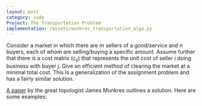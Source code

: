 ```yaml
---
layout: post
category: code
Project: The Transportation Problem
implementation: /assets/munkres_transportation_algo.py
---
```


Consider a market in which there are $m$ sellers of a good/service and $n$ buyers, each of whom are selling/buying a specific amount. Assume further that there is a cost matrix $(c_{ij})$ that represents the unit cost of seller $i$ doing business with buyer $j$. Give an efficient method of clearing the market at a minimal total cost. This is a generalization of the assignment problem and has a fairly similar solution.

[A paper](https://pdfs.semanticscholar.org/848c/717ba51e48afef714dfef4bd6ab1cc050dab.pdf) by the great topologist James Munkres outlines a solution.
Here are some examples: 